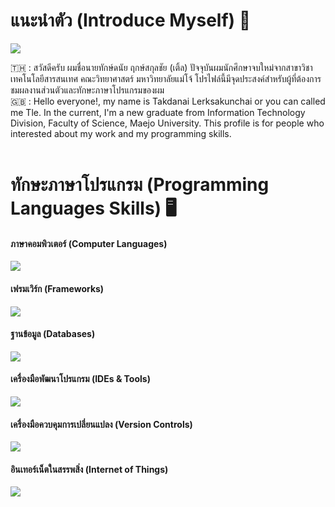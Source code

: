 # แนะนำตัว (Introduce Myself) 👋

<!--horizontal divider(gradiant)-->
<img src="https://user-images.githubusercontent.com/73097560/115834477-dbab4500-a447-11eb-908a-139a6edaec5c.gif">

:thailand: : สวัสดีครับ ผมชื่อนายทักษ์ดนัย ฤกษ์สกุลชัย (เติ้ล) ปัจจุบันผมนักศึกษาจบใหม่จากสาขาวิชาเทคโนโลยีสารสนเทศ คณะวิทยาศาสตร์ มหาวิทยาลัยแม่โจ้ โปรไฟล์นี้มีจุดประสงค์สำหรับผู้ที่ต้องการชมผลงานส่วนตัวและทักษะภาษาโปรแกรมของผม<br />
:uk: : Hello everyone!, my name is Takdanai Lerksakunchai or you can called me Tle. In the current, I'm a new graduate from Information Technology Division, Faculty of Science, Maejo University. This profile is for people who interested about my work and my programming skills.<br /><br />

# ทักษะภาษาโปรแกรม (Programming Languages Skills) :desktop_computer:

<h4 align="left">ภาษาคอมพิวเตอร์ (Computer Languages)</h4>
<p>
  <a href="https://skillicons.dev">
    <img src="https://skillicons.dev/icons?i=ts,js,c,cs,dart,css,html,java,rust,go&theme=light" />
  </a>
</p>

<h4 align="left">เฟรมเวิร์ก (Frameworks)</h4>
<p>
  <a href="https://skillicons.dev">
    <img src="https://skillicons.dev/icons?i=spring,hibernate,angular,nextjs,react,vue,tailwind,bootstrap,flutter,express,dotnet,nestjs&theme=light" />
  </a>
</p>

<h4 align="left">ฐานข้อมูล (Databases)</h4>
<p>
  <a href="https://skillicons.dev">
    <img src="https://skillicons.dev/icons?i=mysql,sqlite,mongodb&theme=light" />
  </a>
</p>

<h4 align="left">เครื่องมือพัฒนาโปรแกรม (IDEs & Tools)</h4>
<p>
  <a href="https://skillicons.dev">
    <img src="https://skillicons.dev/icons?i=vscode,idea,eclipse,androidstudio,postman&theme=light" />
  </a>
</p>

<h4 align="left">เครื่องมือควบคุมการเปลี่ยนแปลง (Version Controls)</h4>
<p>
  <a href="https://skillicons.dev">
    <img src="https://skillicons.dev/icons?i=git,github,bitbucket,gitlab&theme=light" />
  </a>
</p>

<h4 align="left">อินเทอร์เน็ตในสรรพสิ่ง (Internet of Things)</h4>
<p>
  <a href="https://skillicons.dev">
    <img src="https://skillicons.dev/icons?i=arduino&theme=light" />
  </a>
</p>
